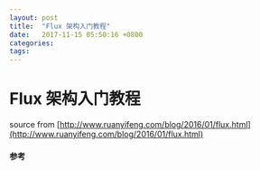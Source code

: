```yaml
---
layout: post
title:  "Flux 架构入门教程"
date:   2017-11-15 05:50:16 +0800
categories:  
tags: 
---
```


# Flux 架构入门教程 #

source from [http://www.ruanyifeng.com/blog/2016/01/flux.html](http://www.ruanyifeng.com/blog/2016/01/flux.html)



#### 参考 ####

